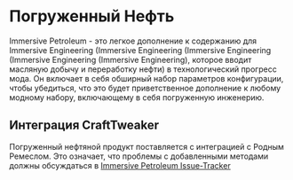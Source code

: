 # Погруженный Нефть

Immersive Petroleum - это легкое дополнение к содержанию для Immersive Engineering (Immersive Engineering (Immersive Engineering (Immersive Engineering (Immersive Engineering), которое вводит масляную добычу и переработку нефти) в технологический прогресс мода. Он включает в себя обширный набор параметров конфигурации, чтобы убедиться, что это будет приветственное дополнение к любому модному набору, включающему в себя погруженную инженерию.

## Интеграция CraftTweaker

Погруженный нефтяной продукт поставляется с интеграцией с Родным Ремеслом. Это означает, что проблемы с добавленными методами должны обсуждаться в [Immersive Petroleum Issue-Tracker](https://github.com/Flaxbeard/ImmersivePetroleum/issues)
